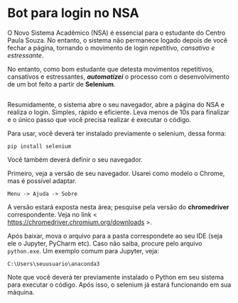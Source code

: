 # Bot para login no NSA

O Novo Sistema Acadêmico (NSA) é essencial para o estudante do Centro Paula Souza. No entanto, o sistema não permanece logado depois de você fechar a página, tornando o movimento de login *repetitivo, cansativo e estressante*.

No entanto, como bom estudante que detesta movimentos repetitivos, cansativos e estressantes, ***automatizei*** o processo com o desenvolvimento de um bot feito a partir de **Selenium**.

##

Resumidamente, o sistema abre o seu navegador, abre a página do NSA e realiza o login. Simples, rápido e eficiente. Leva menos de 10s para finalizar e o único passo que você precisa realizar é executar o código.

Para usar, você deverá ter instalado previamente o selenium, dessa forma:

`pip install selenium`

Você também deverá definir o seu navegador.

Primeiro, veja a versão de seu navegador. Usarei como modelo o Chrome, mas é possível adaptar.
```
Menu -> Ajuda -> Sobre
```
A versão estará exposta nesta área; pesquise pela versão do **chromedriver** correspondente.
Veja no link < https://chromedriver.chromium.org/downloads >.

Após baixar, mova o arquivo para a pasta correspondete ao seu IDE (seja ele o Jupyter, PyCharm etc). Caso não saiba, procure pelo arquivo `python.exe`.
Um exemplo comum para Jupyter, veja:
```
C:\Users\seuusuario\anaconda3
```

Note que você deverá ter previamente instalado o Python em seu sistema para executar o código.
Após isso, o selenium já estará funcionando em sua máquina.
